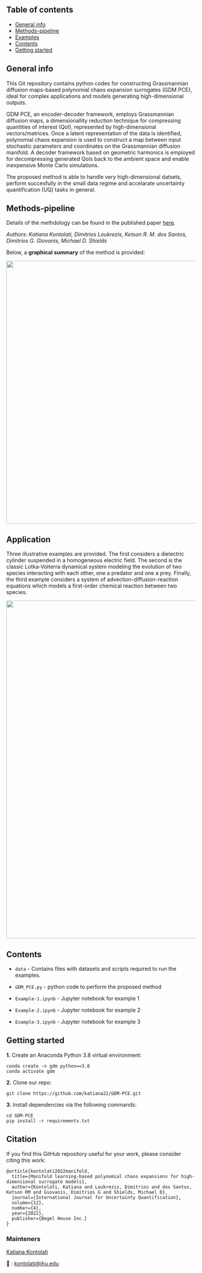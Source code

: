 ## Table of contents
* [General info](#general-info)
* [Methods-pipeline](#methods-pipeline)
* [Examples](#examples)
* [Contents](#contents)
* [Getting started](#getting-started)

## General info

This Git repository contains python codes for constructing Grassmannian diffusion maps-based polynomial chaos expansion surrogates (GDM PCE), ideal for complex applications and models generating high-dimensional outputs. 

GDM PCE, an encoder-decoder framework, employs Grassmannian diffusion maps, a dimensionallity reduction technique for compressing quantities of interest (QoI), represented by high-dimensional vectors/matrices. Once a latent representation of the data is identified, polynomial chaos expansion is used to construct a map between input stochastic parameters and coordinates on the Grassmannian diffusion manifold. A decoder framework based on geometric harmonics is employed for decompressing generated QoIs back to the ambient space and enable inexpensive Monte Carlo simulations.

The proposed method is able to handle very high-dimensional datsets, perform succesfully in the small data regime and accelarate uncertainty quantification (UQ) tasks in general.

## Methods-pipeline

Details of the methdology can be found in the published paper [here](10.1615/Int.J.UncertaintyQuantification.2022039936).

*Authors: Katiana Kontolati, Dimitrios Loukrezis, Ketson R. M. dos Santos, Dimitrios G. Giovanis, Michael D. Shields*

Below, a **graphical summary** of the method is provided:

<img src="pipeline.png" width="700">

## Application

Three illustrative examples are provided. The first considers a dielectric cylinder suspended in a homogeneous electric field. The second is the classic Lotka-Volterra dynamical system modeling the evolution of two species interacting with each other, one a predator and one a prey. Finally, the third example considers a system of advection-diffusion-reaction equations which models a first-order chemical reaction between two species. 
 
<img src="applications.png" width="900">
 
## Contents

* ```data``` - Contains files with datasets and scripts required to run the examples.

* ```GDM_PCE.py``` - python code to perform the proposed method

* ```Example-1.ipynb``` - Jupyter notebook for example 1

* ```Example-2.ipynb``` - Jupyter notebook for example 2
 
* ```Example-3.ipynb``` - Jupyter notebook for example 3

## Getting started

**1.** Create an Anaconda Python 3.8 virtual environment:
```
conda create -n gdm python==3.8  
conda activate gdm
```

**2.** Clone our repo:

```
git clone https://github.com/katiana22/GDM-PCE.git
```

**3.** Install dependencies via the following commands: 

```
cd GDM-PCE  
pip install -r requirements.txt
``` 

## Citation

If you find this GitHub repository useful for your work, please consider citing this work:

```
@article{kontolati2022manifold,
  title={Manifold learning-based polynomial chaos expansions for high-dimensional surrogate models},
  author={Kontolati, Katiana and Loukrezis, Dimitrios and dos Santos, Ketson RM and Giovanis, Dimitrios G and Shields, Michael D},
  journal={International Journal for Uncertainty Quantification},
  volume={12},
  number={4},
  year={2022},
  publisher={Begel House Inc.}
}
```

### Mainteners
[Katiana Kontolati](https://katiana22.github.io/)

:email: : kontolati@jhu.edu



